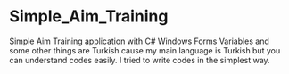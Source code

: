 # Simple_Aim_Training
Simple Aim Training application with C# Windows Forms
Variables and some other things are Turkish cause my main language is Turkish but you can understand codes easily. I tried to write codes in the simplest way.

